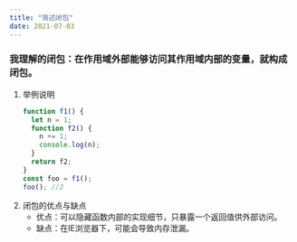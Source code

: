 ```yaml
---
title: "简述闭包"
date: 2021-07-03
---
```

### 我理解的闭包：在作用域外部能够访问其作用域内部的变量，就构成闭包。

1. 举例说明
   ```JavaScript
   function f1() {
     let n = 1;
     function f2() {
       n += 1;
       console.log(n);
     }
     return f2;
   }
   const foo = f1();
   foo(); //2
   ```
2. 闭包的优点与缺点
   - 优点：可以隐藏函数内部的实现细节，只暴露一个返回值供外部访问。
   - 缺点：在IE浏览器下，可能会导致内存泄漏。
